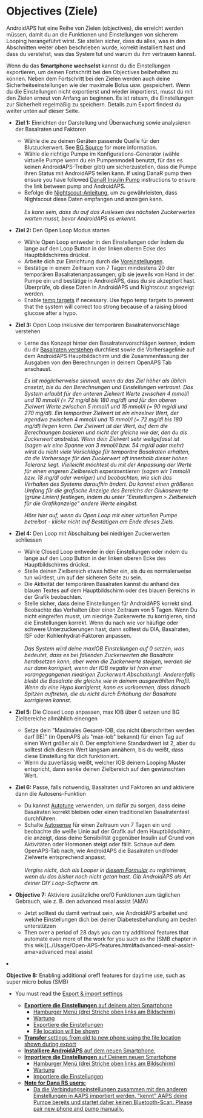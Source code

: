 # Objectives (Ziele)

AndroidAPS hat eine Reihe von Zielen (objectives), die erreicht werden müssen, damit du an die Funktionen und Einstellungen von sicherem Looping herangeführt wirst. Sie stellen sicher, dass du alles, was in den Abschnitten weiter oben beschrieben wurde, korrekt installiert hast und dass du verstehst, was das System tut und warum du ihm vertrauen kannst.

Wenn du das **Smartphone wechselst** kannst du die Einstellungen exportieren, um deinen Fortschritt bei den Objectives beibehalten zu können. Neben dem Fortschritt bei den Zielen werden auch deine Sicherheitseinstellungen wie der maximale Bolus usw. gespeichert. Wenn du die Einstellungen nicht exportierst und wieder importierst, musst du mit den Zielen erneut von Anfang an beginnen. Es ist ratsam, die Einstellungen zur Sicherheit regelmäßig zu speichern. Details zum Export findest du weiter unten auf dieser Seite.  

* **Ziel 1:** Einrichten der Darstellung und Überwachung sowie analysieren der Basalraten und Faktoren 
  * Wähle die zu deinen Geräten passende Quelle für den Blutzuckerwert. See [BG Source](../Configuration/BG-Source.md) for more information.
  * Wähle die richtige Pumpe im Konfigurations-Generator (wähle virtuelle Pumpe wenn du ein Pumpenmodell benutzt, für das es keinen AndroidAPS-Treiber gibt) um sicherzustellen, dass die Pumpe ihren Status mit AndroidAPS teilen kann. If using DanaR pump then ensure you have followed [DanaR Insulin Pump](../Configuration/DanaR-Insulin-Pump.md) instructions to ensure the link between pump and AndroidAPS.
  * Befolge die [Nightscout-Anleitung](../Installing-AndroidAPS/Nightscout.md), um zu gewährleisten, dass Nightscout diese Daten empfangen und anzeigen kann. <br />  
    _Es kann sein, dass du auf das Auslesen des nächsten Zuckerwertes warten musst, bevor AndroidAPS es erkennt._
* **Ziel 2:** Den Open Loop Modus starten 
  * Wähle Open Loop entweder in den Einstellungen oder indem du lange auf den Loop Button in der linken oberen Ecke des Hauptbildschirms drückst.
  * Arbeite dich zur Einrichtung durch die [Voreinstellungen](../Configuration/Preferences.md).
  * Bestätige in einem Zeitraum von 7 Tagen mindestens 20 der temporären Basalratenanpassungen; gib sie jeweils von Hand in der Pumpe ein und bestätige in AndroidAPS, dass du sie akzeptiert hast. Überprüfe, ob diese Daten in AndroidAPS und Nightscout angezeigt werden.
  * Enable [temp targets](../Usage/temptarget.html) if necessary. Use hypo temp targets to prevent that the system will correct too strong because of a raising blood glucose after a hypo.  

* **Ziel 3:** Open Loop inklusive der temporären Basalratenvorschläge verstehen
  
  * Lerne das Konzept hinter den Basalratenvorschlägen kennen, indem du dir [Basalraten verstehen](https://openaps.readthedocs.io/en/latest/docs/While%20You%20Wait%20For%20Gear/Understand-determine-basal.html) durchliest sowie die Vorhersagelinie auf dem AndroidAPS Hauptbildschirm und die Zusammenfassung der Ausgaben von den Berechnungen in deinem OpenAPS Tab anschaust.   
      
    _Es ist möglicherweise sinnvoll, wenn du das Ziel höher als üblich ansetzt, bis du den Berechnungen und Einstellungen vertraust. Das System erlaubt für den unteren Zielwert Werte zwischen 4 mmol/l und 10 mmol/l (= 72 mg/dl bis 180 mg/dl) und für den oberen Zielwert Werte zwischen 5 mmol/l und 15 mmol/l (= 90 mg/dl und 270 mg/dl). Ein temporärer Zielwert ist ein einzelner Wert, der irgendwo zwischen 4 mmol/l und 15 mmol/l (= 72 mg/dl bis 180 mg/dl) liegen kann. Der Zielwert ist der Wert, auf dem die Berechnungen basieren und nicht der gleiche wie der, den du als Zuckerwert anstrebst. Wenn dein Zielwert sehr weitgefasst ist (sagen wir eine Spanne von 3 mmol/l bzw. 54 mg/dl oder mehr) wirst du nicht viele Vorschläge für temporäre Basalraten erhalten, da die Vorhersage für den Zuckerwert oft innerhalb dieser hohen Toleranz liegt. Vielleicht möchtest du mit der Anpassung der Werte für einen engeren Zielbereich experimentieren (sagen wir 1 mmol/l bzw. 18 mg/dl oder weniger) und beobachten, wie sich das Verhalten des Systems daraufhin ändert. Du kannst einen größeren Umfang für die grafische Anzeige des Bereichs der Glukosewerte (grüne Linien) festlegen, indem du unter "Einstellungen > Zielbereich für die Grafikanzeige" andere Werte eingibst._   
      
    _Höre hier auf, wenn du Open Loop mit einer virtuellen Pumpe betreibst - klicke nicht auf Bestätigen am Ende dieses Ziels._

* **Ziel 4:** Den Loop mit Abschaltung bei niedrigen Zuckerwerten schliessen
  
  * Wähle Closed Loop entweder in den Einstellungen oder indem du lange auf den Loop Button in der linken oberen Ecke des Hauptbildschirms drückst.
  * Stelle deinen Zielbereich etwas höher ein, als du es normalerweise tun würdest, um auf der sicheren Seite zu sein.
  * Die Aktivität der temporären Basalraten kannst du anhand des blauen Textes auf dem Hauptbildschirm oder des blauen Bereichs in der Grafik beobachten.
  * Stelle sicher, dass deine Einstellungen für AndroidAPS korrekt sind. Beobachte das Verhalten über einen Zeitraum von 5 Tagen. Wenn Du nicht eingreifen musst, um niedrige Zuckerwerte zu korrigieren, sind die Einstellungen korrekt. Wenn du nach wie vor häufige oder schwere Unterzuckerungen hast, dann solltest du DIA, Basalraten, ISF oder Kohlenhydrat-Faktoren anpassen. <br />  
    _Das System wird deine maxIOB Einstellungen auf 0 setzen, was bedeutet, dass es bei fallenden Zuckerwerten die Basalrate herabsetzen kann, aber wenn die Zuckerwerte steigen, werden sie nur dann korrigiert, wenn der IOB negativ ist (von einer vorangegangenen niedrigen Zuckerwert Abschaltung). Anderenfalls bleibt die Basalrate die gleiche wie in deinem ausgewählten Profil. Wenn du eine Hypo korrigierst, kann es vorkommen, dass danach Spitzen auftreten, die du nicht durch Erhöhung der Basalrate korrigieren kannst._
* **Ziel 5:** Die Closed Loop anpassen, max IOB über 0 setzen und BG Zielbereiche allmählich einengen 
  * Setze dein "Maximales Gesamt-IOB, das nicht überschritten werden darf [IE]" (in OpenAPS als "max-iob" bekannt) für einen Tag auf einen Wert größer als 0. Der empfohlene Standardwert ist 2, aber du solltest dich diesem Wert langsam annähern, bis du weißt, dass diese Einstellung für dich funktioniert.
  * Wenn du zuverlässig weißt, welcher IOB deinem Looping Muster entspricht, dann senke deinen Zielbereich auf den gewünschten Wert.  
* **Ziel 6:** Passe, falls notwendig, Basalraten und Faktoren an und aktiviere dann die Autosens-Funktion 
  * Du kannst [Autotune](https://openaps.readthedocs.io/en/latest/docs/Customize-Iterate/autotune.html) verwenden, um dafür zu sorgen, dass deine Basalraten korrekt bleiben oder einen traditionellen Basalratentest durchführen.
  * Schalte [Autosense](../Usage/Open-APS-features.md) für einen Zeitraum von 7 Tagen ein und beobachte die weiße Linie auf der Grafik auf dem Hauptbildschirm, die anzeigt, dass deine Sensibilität gegenüber Insulin auf Grund von Aktivitäten oder Hormonen steigt oder fällt. Schaue auf dem OpenAPS-Tab nach, wie AndroidAPS die Basalraten und/oder Zielwerte entsprechend anpasst. <br />  
    _Vergiss nicht, dich als Looper in [diesem Formular](http://bit.ly/nowlooping) zu registrieren, wenn du das bisher noch nicht getan hast. Gib AndroidAPS als Art deiner DIY Loop-Software an._

* **Objective 7:** Aktiviere zusätzliche oref0 Funktionen zum täglichen Gebrauch, wie z. B. den advanced meal assist (AMA)
  
  * Jetzt solltest du damit vertraut sein, wie AndroidAPS arbeitet und welche Einstellungen dich bei deiner Diabetesbehandlung am besten unterstützen
  * Then over a period of 28 days you can try additional features that automate even more of the work for you such as the [SMB chapter in this wiki](../Usage/Open-APS-features.html#advanced-meal-assist-ama>advanced meal assist</a></li>
</ul></li>
<li><p><strong>Objective 8:</strong> Enabling additional oref1 features for daytime use, such as super micro bolus (SMB)</p>

<ul>
<li>You must read the <a href=) and [chapter oref1 in openAPSdocs](https://openaps.readthedocs.io/en/latest/docs/Customize-Iterate/oref1.html") to understand how SMB works, especially what's the idea behind zero-temping.
  * Then you ought to [rise maxIOB](../Usage/Open-APS-features.html#maximum-total-iob-openaps-cant-go-over-openaps-max-iob) to get SMBs working fine. maxIOB now includes all IOB, not just added basal. That is, if given a bolus of 8 U for a meal and maxIOB is 7 U, no SMBs will be delivered until IOB drops below 7 U. A good start is maxIOB = average mealbolus + 3x max daily basal
  * min_5m_carbimpact default in absorption settings has changed from 3 to 8 going from AMA to SMB. Wenn du also von AMA auf SMB umstellst, dann musst du den Wert manuell auf 8 erhöhen.

## Export & import settings

* **Exportiere die Einstellungen** auf deinem alten Smartphone 
  * Hamburger Menü (drei Striche oben links am Bildschirm)
  * Wartung
  * Exportiere die Einstellungen
  * File location will be shown
* **Transfer** settings from old to new phone using the file location shown during export
* **Installiere AndroidAPS** auf dem neuen Smartphone.
* **Importiere die Einstellungen** auf Deinem neuen Smartphone 
  * Hamburger Menü (drei Striche oben links am Bildschirm)
  * Wartung
  * Importiere die Einstellungen
* **Note for Dana RS users:** 
  * Da die Verbindungseinstellungen zusammen mit den anderen Einstellungen in AAPS importiert werden, "kennt" AAPS deine Pumpe bereits und startet daher keinen Bluetooth-Scan. Please pair new phone and pump manually.